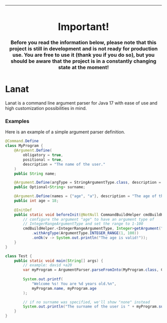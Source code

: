 | <h1>Important!</h1> Before you read the information below, please note that this project is still in development and is not ready for production use. You are free to use it (thank you if you do so), but you should be aware that the project is in a constantly changing state at the moment! |
|--------------------------------------------------------------------------------------------------------------------------------------------------------------------------------------------------------------------------------------------------------------------------------------------------|



# Lanat

Lanat is a command line argument parser for Java 17 with ease  of use and high customization
possibilities in mind.

### Examples
Here is an example of a simple argument parser definition.

```java
@Command.Define
class MyProgram {
	@Argument.Define(
		obligatory = true,
		positional = true,
		description = "The name of the user."
	)
	public String name;

	@Argument.Define(argType = StringArgumentType.class, description = "The surname of the user.")
	public Optional<String> surname;

	@Argument.Define(names = {"age", "a"}, description = "The age of the user.", prefix = '+')
	public int age = 18;
	
	@InitDef
	public static void beforeInit(@NotNull CommandBuildHelper cmdBuildHelper) {
		// configure the argument "age" to have an argument type of
		// IntegerRangeArgumentType and set the range to 1-100
		cmdBuildHelper.<IntegerRangeArgumentType, Integer>getArgument("age")
			.withArgType(ArgumentType.INTEGER_RANGE(1, 100))
			.onOk(v -> System.out.println("The age is valid!"));
	}
}

class Test {
	public static void main(String[] args) {
		// example: david +a20
		var myProgram = ArgumentParser.parseFromInto(MyProgram.class, CLInput.from(args));
		
		System.out.printf(
			"Welcome %s! You are %d years old.%n",
			myProgram.name, myProgram.age
		);

		// if no surname was specified, we'll show "none" instead
		System.out.println("The surname of the user is " + myProgram.surname.orElse("none"));
	}
}
```
